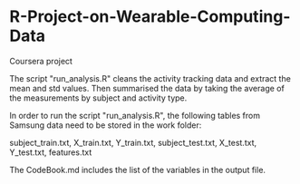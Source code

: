 # R-Project-on-Wearable-Computing-Data
Coursera project

The script "run_analysis.R" cleans the activity tracking data and extract the mean and std values. Then summarised the data by taking the average of the measurements by subject and activity type.

In order to run the script "run_analysis.R", the following tables from Samsung data need to be stored in the work folder:

subject_train.txt, X_train.txt, Y_train.txt, subject_test.txt, X_test.txt, Y_test.txt, features.txt

The CodeBook.md includes the list of the variables in the output file.
